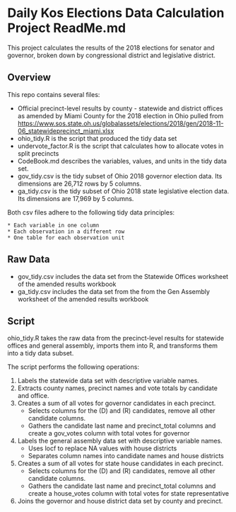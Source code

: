 # Daily Kos Elections Data Calculation Project ReadMe.md
This project calculates the results of the 2018 elections for senator and governor, broken down by congressional district and legislative district. 

## Overview

This repo contains several files: 
* Official precinct-level results by county - statewide and district offices as amended by Miami County for the 2018 election in Ohio pulled from https://www.sos.state.oh.us/globalassets/elections/2018/gen/2018-11-06_statewideprecinct_miami.xlsx
* ohio_tidy.R is the script that produced the tidy data set
* undervote_factor.R is the script that calculates how to allocate votes in split precincts
* CodeBook.md describes the variables, values, and units in the tidy data set.
* gov_tidy.csv is the tidy subset of Ohio 2018 governor election data. Its dimensions are 26,712 rows by 5 columns. 
* ga_tidy.csv is the tidy subset of Ohio 2018 state legislative election data. Its dimensions are 17,969 by 5 columns.

Both csv files adhere to the following tidy data principles:

	* Each variable in one column
	* Each observation in a different row
	* One table for each observation unit  

## Raw Data

* gov_tidy.csv includes the data set from the Statewide Offices worksheet of the amended results workbook
* ga_tidy.csv includes the data set from the from the Gen Assembly worksheet of the amended results workbook

## Script

ohio_tidy.R takes the raw data from the precinct-level results for statewide offices and general assembly, imports them into R, and transforms them into a tidy data subset.

The script performs the following operations:

1. Labels the statewide data set with descriptive variable names.
2. Extracts county names, precinct names and vote totals by candidate and office.
3. Creates a sum of all votes for governor candidates in each precinct.
	* Selects columns for the (D) and (R) candidates, remove all other candidate columns.
	* Gathers the candidate last name and precinct_total columns and create a gov_votes column with total votes for governor
4. Labels the general assembly data set with descriptive variable names. 
	* Uses locf to replace NA values with house districts
	* Separates column names into candidate names and house districts
5. Creates a sum of all votes for state house candidates in each precinct. 
	* Selects columns for the (D) and (R) candidates, remove all other candidate columns.
	* Gathers the candidate last name and precinct_total columns and create a house_votes column with total votes for state representative
6. Joins the governor and house district data set by county and precinct.

